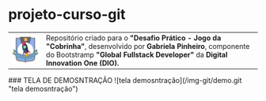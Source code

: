 # projeto-curso-git
<table>
	<tr>
		<td><img src="/img/logo_curso.png" width="200px" align="center"></td>
		<td>Repositório criado para o <b>"Desafio Prático - Jogo da "Cobrinha"</b>, desenvolvido por <b>Gabriela Pinheiro</b>, componente do Bootstramp <b>"Global Fullstack Developer"</b> da <b>Digital Innovation One (DIO).</b>
		</td>
	</tr>
</table>
### TELA DE DEMOSNTRAÇÃO
![tela demosntração](/img-git/demo.git "tela demosntração")

